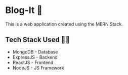 # Blog-It :pencil:

This is a web application created using the MERN Stack.

## Tech Stack Used :technologist:
- MongoDB - Database
- ExpressJS - Backend
- ReactJS - Frontend
- NodeJS - JS Framework
